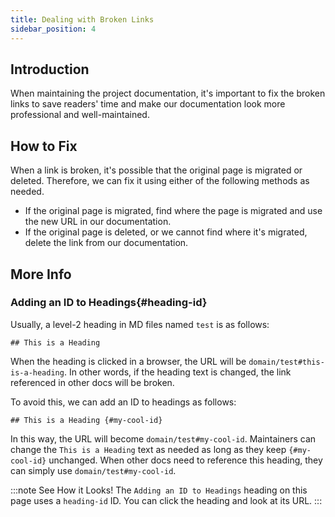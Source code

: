 ```yaml
---
title: Dealing with Broken Links
sidebar_position: 4
---
```


## Introduction

When maintaining the project documentation, it's important to fix the broken links to save readers' time and make our documentation look more professional and well-maintained.

<!--
## Link Checkers (Pending)

This section will include some link checkers that I found useful.

### Coming Soon (Pending)

-->

## How to Fix

When a link is broken, it's possible that the original page is migrated or deleted. Therefore, we can fix it using either of the following methods as needed.

- If the original page is migrated, find where the page is migrated and use the new URL in our documentation.
- If the original page is deleted, or we cannot find where it's migrated, delete the link from our documentation.

## More Info

### Adding an ID to Headings{#heading-id}

Usually, a level-2 heading in MD files named `test` is as follows:

```
## This is a Heading
```

When the heading is clicked in a browser, the URL will be `domain/test#this-is-a-heading`. In other words, if the heading text is changed, the link referenced in other docs will be broken.

To avoid this, we can add an ID to headings as follows:

```
## This is a Heading {#my-cool-id}
```


In this way, the URL will become `domain/test#my-cool-id`. Maintainers can change the `This is a Heading` text as needed as long as they keep `{#my-cool-id}` unchanged. When other docs need to reference this heading, they can simply use `domain/test#my-cool-id`.

:::note See How it Looks!
The `Adding an ID to Headings` heading on this page uses a `heading-id` ID. You can click the heading and look at its URL.
:::
